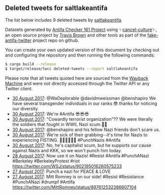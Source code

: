 ## Deleted tweets for saltlakeantifa

The list below includes 9 deleted tweets by
[saltlakeantifa](https://twitter.com/saltlakeantifa).



Datasets generated by [Antifa Checker 161 Project](https://twitter.com/antifacheck161) using ✨[cancel-culture](https://github.com/travisbrown/cancel-culture)✨, an open source project by 
[Travis Brown](https://twitter.com/travisbrown) and other tools as part of the 
[fake-antifa-twitter](https://github.com/antifacheck161/fake-antifa-twitter) project repo on github.

You can create your own updated version of this document by checking out and configuring the
repository and then running the following commands:

```bash
$ cargo build --release
$ target/release/twcc deleted-tweets --report saltlakeantifa
```

Please note that all tweets quoted here are sourced from the
[Wayback Machine](https://web.archive.org) and were not directly accessed through the Twitter API or
any Twitter client.

* [30 August 2017](https://web.archive.org/web/20170830210930/https://twitter.com/saltlakeantifa/status/903001757713760256): @WaDeplorable @davidmweissman @benshapiro We have several transgender individuals in our ranks 😎 thanks for noticing our diversity <!--903001757713760256-->
* [30 August 2017](https://web.archive.org/web/20190622170928/https://twitter.com/saltlakeantifa/status/903001563391594496): We're  #Antifa  😎😎😎 <!--903001563391594496-->
* [30 August 2017](https://web.archive.org/web/20190622170928/https://twitter.com/saltlakeantifa/status/903001563391594496): "Cowardly terrorist organization"?? We were literally the soldiers that fought in WWII, Nazi scum.👊🏾 <!--902912032256622592-->
* [30 August 2017](https://web.archive.org/web/20190622170928/https://twitter.com/saltlakeantifa/status/903001563391594496): @benshapiro  and his fellow Nazi friends don't scare us. <!--902729928126251008-->
* [30 August 2017](https://web.archive.org/web/20190622172644/https://twitter.com/saltlakeantifa/status/902711820561006594): We're sick of their grabbing--it's time for Nazis to experiencing FISTING. ✊🏾✊🏾✊🏾  #PunchNazis   #Antifa <!--902711820561006594-->
* [30 August 2017](https://web.archive.org/web/20190622184529/https://twitter.com/saltlakeantifa/status/901927387004248065): No, he's capitalist scum, but he supports our cause against Nazis and KKK, so we won't punch him today. <!--902683780116242433-->
* [28 August 2017](https://web.archive.org/web/20190622181535/https://twitter.com/saltlakeantifa/status/902195598501089280): Now use it on Nazis!  #Resist   #Antifa   #PunchANazi   #Berkeley   #BerkeleyProtest   #riot  https://twitter.com/WSJ/status/902195016260575233 <!--902195598501089280-->
* [27 August 2017](https://web.archive.org/web/20190622184529/https://twitter.com/saltlakeantifa/status/901927387004248065): Punch a nazi for PEACE & LOVE <!--901930448670007296-->
* [27 August 2017](https://web.archive.org/web/20190622184529/https://twitter.com/saltlakeantifa/status/901927387004248065): Mitt Romney is on our side!  #Resist   #Resistance   #PunchANazi   #drumpf   #Antifa  https://twitter.com/MittRomney/status/897612532386607104 <!--901927387004248065-->
